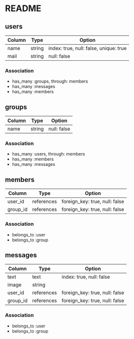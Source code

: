 # README

## users
|Column|Type|Option|
|------|----|------|
|name|string|index: true, null: false, unique: true|
|mail|string|null: false|

### Association
- has_many :groups, through: members
- has_many :messages
- has_many :members

## groups
|Column|Type|Option|
|------|----|------|
|name|string|null: false|

### Association
- has_many :users, through: members
- has_many :members
- has_many :messages

## members
|Column|Type|Option|
|------|----|------|
|user_id|references|foreign_key: true, null: false|
|group_id|references|foreign_key: true, null: false|

### Association
- belongs_to :user
- belongs_to :group

## messages
|Column|Type|Option|
|------|----|------|
|text|text|index: true, null: false|
|image|string||
|user_id|references|foreign_key: true, null: false|
|group_id|references|foreign_key: true, null: false|

### Association
- belongs_to :user
- belongs_to :group